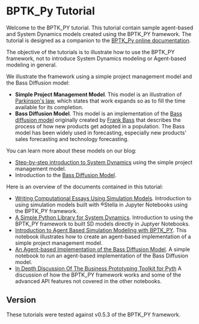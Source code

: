 # BPTK_Py Tutorial

Welcome to the BPTK_PY tutorial. This tutorial contain sample agent-based and System Dynamics models created using the BPTK_PY framework. The tutorial is designed as a companion to the [BPTK_Py online documentation](http://bptk.transentis-labs.com).

The objective of the tutorials is to illustrate how to use the BPTK_PY framework, not to introduce System Dynamics modeling or Agent-based modeling in general.

We illustrate the framework using a simple project management model and the Bass Diffusion model:

* __Simple Project Management Model__. This model is an illustration of [Parkinson's law](https://en.wikipedia.org/wiki/Parkinson%27s_law), which states that work expands so as to fill the time available for its completion.
* __Bass Diffusion Model__. This model is an implementation of the [Bass diffusion model](https://en.wikipedia.org/wiki/Bass_diffusion_model) originally created by [Frank Bass](https://en.wikipedia.org/wiki/Frank_Bass) that describes the process of how new products get adopted in a population. The Bass model has been widely used in forecasting, especially new products' sales forecasting and technology forecasting.

You can learn more about these models on our blog:

* [Step-by-step introduction to System Dynamics](https://www.transentis.com/step-by-step-tutorials/introduction-to-system-dynamics/) using the simple project management model.
* Introduction to the [Bass Diffusion Model](https://www.transentis.com/causal-loop-diagramming/).

Here is an overview of the documents contained in this tutorial:

* [Writing Computational Essays Using Simulation Models](bptk_py_introduction.ipynb). Introduction to using simulation models built with ®Stella in Jupyter Notebooks using the BPTK_PY framework.
* [A Simple Python Library for System Dynamics](bptk_py_sd_dsl_intro.ipynb). Introduction to using the BPTK_PY framework to built SD models directly in Juptyer Notebooks.
* [Introduction to Agent Based Simulation Modeling with BPTK_PY](bptk_py_abm_intro.ipynb). This notebook illustrates how to create an agent-based implementation of a simple project management model.
* [An Agent-based Implementation of the Bass Diffusion Model](bptk_py_bass_diffusion.ipynb). A simple notebook to run an agent-based implementation of the Bass Diffusion model.
* [In Depth Discussion Of The Business Prototyping Toolkit for Pyth](bptk_py_in_depth.ipynb) A discussion of how the BPTK_PY framework works and some of the advanced API features not covered in the other notebooks.

## Version

These tutorials were tested against v0.5.3 of the BPTK_PY framework.

